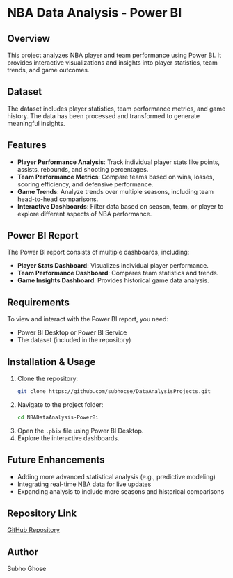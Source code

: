 # NBA Data Analysis - Power BI

## Overview
This project analyzes NBA player and team performance using Power BI. It provides interactive visualizations and insights into player statistics, team trends, and game outcomes.

## Dataset
The dataset includes player statistics, team performance metrics, and game history. The data has been processed and transformed to generate meaningful insights.

## Features
- **Player Performance Analysis**: Track individual player stats like points, assists, rebounds, and shooting percentages.
- **Team Performance Metrics**: Compare teams based on wins, losses, scoring efficiency, and defensive performance.
- **Game Trends**: Analyze trends over multiple seasons, including team head-to-head comparisons.
- **Interactive Dashboards**: Filter data based on season, team, or player to explore different aspects of NBA performance.

## Power BI Report
The Power BI report consists of multiple dashboards, including:
- **Player Stats Dashboard**: Visualizes individual player performance.
- **Team Performance Dashboard**: Compares team statistics and trends.
- **Game Insights Dashboard**: Provides historical game data analysis.

## Requirements
To view and interact with the Power BI report, you need:
- Power BI Desktop or Power BI Service
- The dataset (included in the repository)

## Installation & Usage
1. Clone the repository:
   ```sh
   git clone https://github.com/subhocse/DataAnalysisProjects.git
   ```
2. Navigate to the project folder:
   ```sh
   cd NBADataAnalysis-PowerBi
   ```
3. Open the `.pbix` file using Power BI Desktop.
4. Explore the interactive dashboards.

## Future Enhancements
- Adding more advanced statistical analysis (e.g., predictive modeling)
- Integrating real-time NBA data for live updates
- Expanding analysis to include more seasons and historical comparisons

## Repository Link
[GitHub Repository](https://github.com/subhocse/DataAnalysisProjects/tree/master/NBADataAnalysis-PowerBi)

## Author
Subho Ghose



